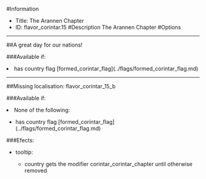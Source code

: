 #Information
 - Title: The Arannen Chapter
 - ID: flavor_corintar.15
#Description
The Arannen Chapter
#Options

___
##A great day for our nations!

###Available if:
<li>has country flag [formed_corintar_flag](../flags/formed_corintar_flag.md)</li>

___
##Missing localisation: flavor_corintar_15_b

###Available if:
<li>None of the following:</li><ul><li>has country flag [formed_corintar_flag](../flags/formed_corintar_flag.md)</li></ul>

###Efects:<ul><li>tooltip:</li><ul><li>country gets the modifier corintar_corintar_chapter until otherwise removed</li></ul></ul>
